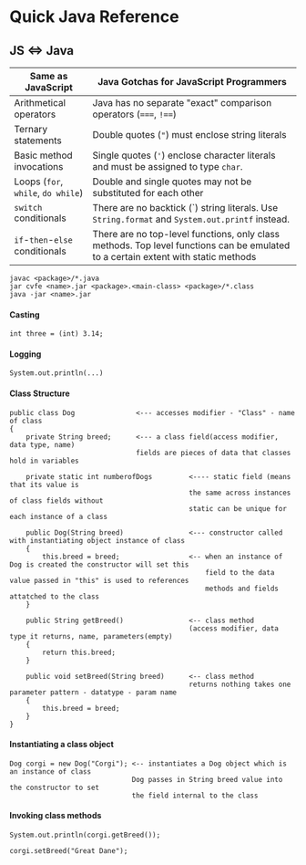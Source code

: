 # Quick Java Reference

## JS <=> Java

| Same as JavaScript                 | Java Gotchas for JavaScript Programmers                                                                                           |
| ---------------------------------- | --------------------------------------------------------------------------------------------------------------------------------- |
| Arithmetical operators             | Java has no separate "exact" comparison operators (`===`, `!==`)                                                                  |
| Ternary statements                 | Double quotes (`"`) must enclose string literals                                                                                  |
| Basic method invocations           | Single quotes (`'`) enclose character literals and must be assigned to type `char`.                                               |
| Loops (`for`, `while`, `do while`) | Double and single quotes may not be substituted for each other                                                                    |
| `switch` conditionals              | There are no backtick (\`) string literals. Use `String.format` and `System.out.printf` instead.                                  |
| `if`-`then`-`else` conditionals    | There are no top-level functions, only class methods. Top level functions can be emulated to a certain extent with static methods |


    javac <package>/*.java
    jar cvfe <name>.jar <package>.<main-class> <package>/*.class
    java -jar <name>.jar
    
#### Casting
    
    int three = (int) 3.14;
   
#### Logging 
    
    System.out.println(...)

#### Class Structure 

    public class Dog               <--- accesses modifier - "Class" - name of class
    {
        private String breed;      <--- a class field(access modifier, data type, name) 
                                   fields are pieces of data that classes hold in variables
                              
        private static int numberofDogs         <---- static field (means that its value is 
                                                the same across instances of class fields without 
                                                static can be unique for each instance of a class
                                        
        public Dog(String breed)                <--- constructor called with instantiating object instance of class
        {   
            this.breed = breed;                 <-- when an instance of Dog is created the constructor will set this 
                                                    field to the data value passed in "this" is used to references 
                                                    methods and fields attatched to the class
        }
        
        public String getBreed()                <-- class method 
                                                (access modifier, data type it returns, name, parameters(empty)
        {
            return this.breed;
        }

        public void setBreed(String breed)      <-- class method 
                                                returns nothing takes one parameter pattern - datatype - param name
        {
            this.breed = breed;
        }
    }
        
#### Instantiating a class object

    Dog corgi = new Dog("Corgi"); <-- instantiates a Dog object which is an instance of class 
                                  Dog passes in String breed value into the constructor to set 
                                  the field internal to the class
                               
#### Invoking class methods
    
    System.out.println(corgi.getBreed());
    
    corgi.setBreed("Great Dane");
    

        
